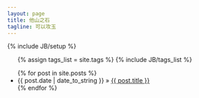 ```yaml
---
layout: page
title: 他山之石
tagline: 可以攻玉
---
```


{% include JB/setup %}

<ul class="tag_box inline">
  {% assign tags_list = site.tags %}  
  {% include JB/tags_list %}
</ul>

<ul class="posts">
  {% for post in site.posts %}
    <li><span>{{ post.date | date_to_string }}</span> &raquo; <a href="{{ BASE_PATH }}{{ post.url }}">{{ post.title }}</a></li>
  {% endfor %}
</ul>

